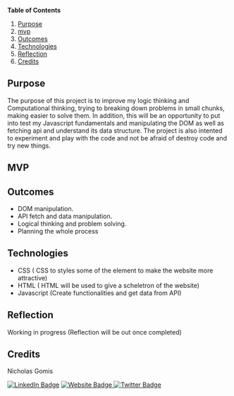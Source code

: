 **Table of Contents**
1. [Purpose](#{Purpose}) 
2. [mvp](#{Mvp})
3. [Outcomes](#{Outcomes})
4. [Technologies](#{Technologies})
5. [Reflection](#{Reflection})
6. [Credits](#{Credits})



## Purpose

The purpose of this project is to improve my logic thinking and Computational thinking, trying to breaking down problems in small chunks, making easier to solve them. In addition, this will be an opportunity to put into test my Javascript fundamentals and manipulating the DOM as well as fetching api and understand its data structure. The project is also intented to experiment and play with the code and not be afraid of destroy code and try new things. 

## MVP

## Outcomes
- DOM manipulation.
- API fetch and data manipulation.
- Logical thinking and problem solving.
- Planning the whole process



## Technologies

- CSS ( CSS to styles some of the element to make the website more attractive)
- HTML ( HTML  will be used to give a scheletron of the website)
- Javascript (Create functionalities and get data from API)


## Reflection

Working in progress (Reflection will be out once completed)

## Credits
Nicholas Gomis

<p align="left">
  <a href="https://www.linkedin.com/in/nicholasgomis/">
    <img src="https://img.shields.io/badge/LinkedIn-blue?style=for-the-badge&logo=linkedin&logoColor=white" alt="LinkedIn Badge"></a>
  <a href="https://portfolio-nicholasgomis.vercel.app">
    <img src="https://img.shields.io/badge/Website-3b5998?style=for-the-badge&logo=google-chrome&logoColor=white" alt="Website Badge"/>
  </a>
  <a href="https://twitter.com/nicholasgomis">
    <img src="https://img.shields.io/badge/Twitter-blue?style=for-the-badge&logo=twitter&logoColor=white" alt="Twitter Badge"/>
  </a>
</p>
</br>